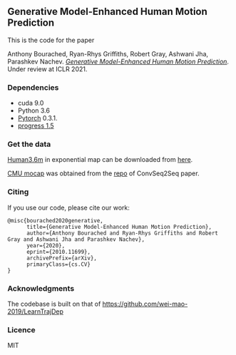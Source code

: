 ## Generative Model-Enhanced Human Motion Prediction
This is the code for the paper



Anthony Bourached, Ryan-Rhys Griffiths, Robert Gray, Ashwani Jha, Parashkev Nachev.
[_Generative Model-Enhanced Human Motion Prediction_](https://arxiv.org/abs/2010.11699). Under review at ICLR 2021.


### Dependencies

* cuda 9.0
* Python 3.6
* [Pytorch](https://github.com/pytorch/pytorch) 0.3.1.
* [progress 1.5](https://pypi.org/project/progress/)

### Get the data
[Human3.6m](http://vision.imar.ro/human3.6m/description.php) in exponential map can be downloaded from [here](http://www.cs.stanford.edu/people/ashesh/h3.6m.zip).

[CMU mocap](http://mocap.cs.cmu.edu/) was obtained from the [repo](https://github.com/chaneyddtt/Convolutional-Sequence-to-Sequence-Model-for-Human-Dynamics) of ConvSeq2Seq paper.


### Citing

If you use our code, please cite our work:

```
@misc{bourached2020generative,
      title={Generative Model-Enhanced Human Motion Prediction}, 
      author={Anthony Bourached and Ryan-Rhys Griffiths and Robert Gray and Ashwani Jha and Parashkev Nachev},
      year={2020},
      eprint={2010.11699},
      archivePrefix={arXiv},
      primaryClass={cs.CV}
}
```

### Acknowledgments

The codebase is built on that of https://github.com/wei-mao-2019/LearnTrajDep

### Licence
MIT
